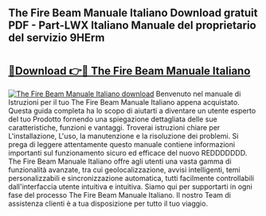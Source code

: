 ## The Fire Beam Manuale Italiano Download gratuit PDF - Part-LWX Italiano Manuale del proprietario del servizio 9HErm

# <h2><a href="http://dffdrre.blite.top/?on=The+Fire+Beam+Manuale+Italiano">🔗Download 👉🔴 The Fire Beam Manuale Italiano</a></h2>

[![The Fire Beam Manuale Italiano download](https://i.imgur.com/lujVjoI.png)](http://dffdrre.blite.top/?on=The+Fire+Beam+Manuale+Italiano)
Benvenuto nel manuale di Istruzioni per il tuo The Fire Beam Manuale Italiano appena acquistato. Questa guida completa ha lo scopo di aiutarti a diventare un utente esperto del tuo Prodotto fornendo una spiegazione dettagliata delle sue caratteristiche, funzioni e vantaggi. Troverai istruzioni chiare per L'installazione, L'uso, la manutenzione e la risoluzione dei problemi. Si prega di leggere attentamente questo manuale contiene informazioni importanti sul funzionamento sicuro ed efficace del nuovo REDDDDDDD. The Fire Beam Manuale Italiano offre agli utenti una vasta gamma di funzionalità avanzate, tra cui geolocalizzazione, avvisi intelligenti, temi personalizzabili e sincronizzazione automatica, tutti facilmente controllabili dall'interfaccia utente intuitiva e intuitiva. Siamo qui per supportarti in ogni fase del processo The Fire Beam Manuale Italiano. Il nostro Team di assistenza clienti è a tua disposizione per tutto il tuo viaggio.
